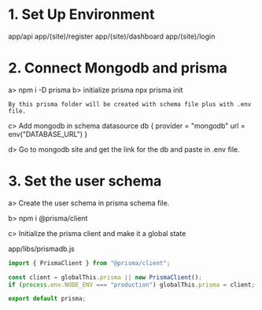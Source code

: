 <!-- START OF TUTORIAL -->

# 1. Set Up Environment

app/api
app/(site)/register
app/(site)/dashboard
app/(site)/login

# 2. Connect Mongodb and prisma

a> npm i -D prisma
b> initialize prisma
npx prisma init

    By this prisma folder will be created with schema file plus with .env file.

c> Add mongodb in schema
datasource db {
provider = "mongodb"
url = env("DATABASE_URL")
}

d> Go to mongodb site and get the link for the db and paste in .env file.

# 3. Set the user schema

a> Create the user schema in prisma schema file.

b> npm i @prisma/client

c> Initialize the prisma client and make it a global state

app/libs/prismadb.js

```js
import { PrismaClient } from "@prisma/client";

const client = globalThis.prisma || new PrismaClient();
if (process.env.NODE_ENV === "production") globalThis.prisma = client;

export default prisma;
```
